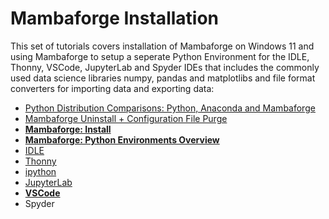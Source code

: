 # Mambaforge Installation

This set of tutorials covers installation of Mambaforge on Windows 11 and using Mambaforge to setup a seperate Python Environment for the IDLE, Thonny, VSCode, JupyterLab and Spyder IDEs that includes the commonly used data science libraries numpy, pandas and matplotlibs and file format converters for importing data and exporting data:

* [Python Distribution Comparisons: Python, Anaconda and Mambaforge](./distributions.md)
* [Mambaforge Uninstall + Configuration File Purge](./uninstall.md)
* **[Mambaforge: Install](./mambaforge.md)**
* **[Mambaforge: Python Environments Overview](./environments.md)**
* [IDLE](./idle.md)
* [Thonny](./thonny.md)
* [ipython](./ipython.md)
* [JupyterLab](./jupyterlab.md)
* **[VSCode](./vscode.md)**
* Spyder
